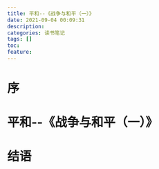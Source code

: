 ```yaml
---
title: 平和--《战争与和平（一）》
date: 2021-09-04 00:09:31
description: 
categories: 读书笔记
tags: [] 
toc: 
feature: 
---
```


# 序
<!-- more -->

# 平和--《战争与和平（一）》

# 结语
